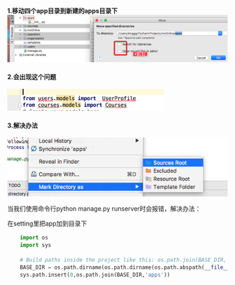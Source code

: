 #### 1.移动四个app目录到新建的apps目录下 ![](/assets/Snip20170720_8.png)

#### 2.会出现这个问题

![](/assets/Snip20170720_9.png)

#### 3.解决办法

![](/assets/Snip20170720_10.png)



当我们使用命令行python manage.py runserver时会报错，解决办法：

在setting里把app加到目录下

```python
    import os
    import sys
    
    # Build paths inside the project like this: os.path.join(BASE_DIR, ...)
    BASE_DIR = os.path.dirname(os.path.dirname(os.path.abspath(__file__)))
    sys.path.insert(0,os.path.join(BASE_DIR,'apps'))
```



